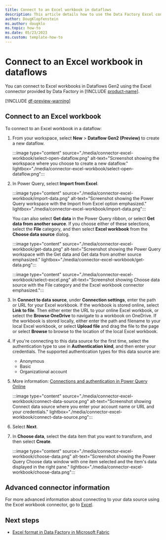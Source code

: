 ```yaml
---
title: Connect to an Excel workbook in dataflows
description: This article details how to use the Data Factory Excel connector in Microsoft Fabric to connect to an Excel workbook in dataflows.
author: DougKlopfenstein
ms.author: dougklo
ms.topic: how-to
ms.date: 05/23/2023
ms.custom: template-how-to 
---
```


# Connect to an Excel workbook in dataflows

You can connect to Excel workbooks in Dataflows Gen2 using the Excel connector provided by Data Factory in [!INCLUDE [product-name](../includes/product-name.md)].

[!INCLUDE [df-preview-warning](includes/df-preview-warning.md)]

## Connect to an Excel workbook

To connect to an Excel workbook in a dataflow:

1. From your workspace, select **New** > **Dataflow Gen2 (Preview)** to create a new dataflow.

   :::image type="content" source="./media/connector-excel-workbook/select-open-dataflow.png" alt-text="Screenshot showing the workspace where you choose to create a new dataflow." lightbox="./media/connector-excel-workbook/select-open-dataflow.png":::

1. In Power Query, select **Import from Excel**.

   :::image type="content" source="./media/connector-excel-workbook/import-data.png" alt-text="Screenshot showing the Power Query workspace with the Import from Excel option emphasized." lightbox="./media/connector-excel-workbook/import-data.png":::

   You can also select **Get data** in the Power Query ribbon, or select **Get data from another source**. If you choose either of these selections, select the **File** category, and then select **Excel workbook** from the **Choose data source** dialog.

   :::image type="content" source="./media/connector-excel-workbook/get-data.png" alt-text="Screenshot showing the Power Query workspace with the Get data and Get data from another source emphasized." lightbox="./media/connector-excel-workbook/get-data.png":::

   :::image type="content" source="./media/connector-excel-workbook/select-excel.png" alt-text="Screenshot showing Choose data source with the File category and the Excel workbook connector emphasized.":::

1. In **Connect to data source**, under **Connection settings**, enter the path or URL for your Excel workbook. If the workbook is stored online, select **Link to file**. Then either enter the URL to your online Excel workbook, or select the **Browse OneDrive** to navigate to a workbook on OneDrive. If the workbook is stored locally, either enter the path and filename to your local Excel workbook, or select **Upload file** and drag the file to the page or select **Browse** to browse to the location of the local Excel workbook.

1. If you're connecting to this data source for the first time, select the authentication type to use in **Authentication kind**, and then enter your credentials. The supported authentication types for this data source are:

   - Anonymous
   - Basic  
   - Organizational account

1. More information: [Connections and authentication in Power Query Online](/power-query/connection-authentication-pqo)

   :::image type="content" source="./media/connector-excel-workbook/connect-data-source.png" alt-text="Screenshot showing Connect data source where you enter your account name or URL and your credentials." lightbox="./media/connector-excel-workbook/connect-data-source.png":::

1. Select **Next**.

1. In **Choose data**, select the data item that you want to transform, and then select **Create**.

   :::image type="content" source="./media/connector-excel-workbook/choose-data.png" alt-text="Screenshot showing the Power Query Choose data window with one item selected and the item's data displayed in the right pane." lightbox="./media/connector-excel-workbook/choose-data.png":::

## Advanced connector information

For more advanced information about connecting to your data source using the Excel workbook connector, go to [Excel](/power-query/connectors/excel).

## Next steps

- [Excel format in Data Factory in Microsoft Fabric](format-excel.md)
